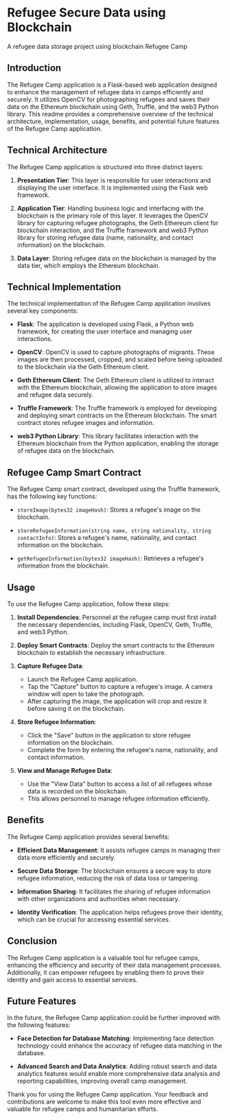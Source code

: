 # Refugee Secure Data using Blockchain
A refugee data storage project using blockchain
Refugee Camp



## Introduction

The Refugee Camp application is a Flask-based web application designed to enhance the management of refugee data in camps efficiently and securely. It utilizes OpenCV for photographing refugees and saves their data on the Ethereum blockchain using Geth, Truffle, and the web3 Python library. This readme provides a comprehensive overview of the technical architecture, implementation, usage, benefits, and potential future features of the Refugee Camp application.

## Technical Architecture

The Refugee Camp application is structured into three distinct layers:

1. **Presentation Tier**: This layer is responsible for user interactions and displaying the user interface. It is implemented using the Flask web framework.

2. **Application Tier**: Handling business logic and interfacing with the blockchain is the primary role of this layer. It leverages the OpenCV library for capturing refugee photographs, the Geth Ethereum client for blockchain interaction, and the Truffle framework and web3 Python library for storing refugee data (name, nationality, and contact information) on the blockchain.

3. **Data Layer**: Storing refugee data on the blockchain is managed by the data tier, which employs the Ethereum blockchain.

## Technical Implementation

The technical implementation of the Refugee Camp application involves several key components:

- **Flask**: The application is developed using Flask, a Python web framework, for creating the user interface and managing user interactions.

- **OpenCV**: OpenCV is used to capture photographs of migrants. These images are then processed, cropped, and scaled before being uploaded to the blockchain via the Geth Ethereum client.

- **Geth Ethereum Client**: The Geth Ethereum client is utilized to interact with the Ethereum blockchain, allowing the application to store images and refugee data securely.

- **Truffle Framework**: The Truffle framework is employed for developing and deploying smart contracts on the Ethereum blockchain. The smart contract stores refugee images and information.

- **web3 Python Library**: This library facilitates interaction with the Ethereum blockchain from the Python application, enabling the storage of refugee data on the blockchain.

## Refugee Camp Smart Contract

The Refugee Camp smart contract, developed using the Truffle framework, has the following key functions:

- `storeImage(bytes32 imageHash)`: Stores a refugee's image on the blockchain.

- `storeRefugeeInformation(string name, string nationality, string contactInfo)`: Stores a refugee's name, nationality, and contact information on the blockchain.

- `getRefugeeInformation(bytes32 imageHash)`: Retrieves a refugee's information from the blockchain.

## Usage

To use the Refugee Camp application, follow these steps:

1. **Install Dependencies**: Personnel at the refugee camp must first install the necessary dependencies, including Flask, OpenCV, Geth, Truffle, and web3 Python.

2. **Deploy Smart Contracts**: Deploy the smart contracts to the Ethereum blockchain to establish the necessary infrastructure.

3. **Capture Refugee Data**:
   - Launch the Refugee Camp application.
   - Tap the "Capture" button to capture a refugee's image. A camera window will open to take the photograph.
   - After capturing the image, the application will crop and resize it before saving it on the blockchain.

4. **Store Refugee Information**:
   - Click the "Save" button in the application to store refugee information on the blockchain.
   - Complete the form by entering the refugee's name, nationality, and contact information.

5. **View and Manage Refugee Data**:
   - Use the "View Data" button to access a list of all refugees whose data is recorded on the blockchain.
   - This allows personnel to manage refugee information efficiently.

## Benefits

The Refugee Camp application provides several benefits:

- **Efficient Data Management**: It assists refugee camps in managing their data more efficiently and securely.

- **Secure Data Storage**: The blockchain ensures a secure way to store refugee information, reducing the risk of data loss or tampering.

- **Information Sharing**: It facilitates the sharing of refugee information with other organizations and authorities when necessary.

- **Identity Verification**: The application helps refugees prove their identity, which can be crucial for accessing essential services.

## Conclusion

The Refugee Camp application is a valuable tool for refugee camps, enhancing the efficiency and security of their data management processes. Additionally, it can empower refugees by enabling them to prove their identity and gain access to essential services.

## Future Features

In the future, the Refugee Camp application could be further improved with the following features:

- **Face Detection for Database Matching**: Implementing face detection technology could enhance the accuracy of refugee data matching in the database.

- **Advanced Search and Data Analytics**: Adding robust search and data analytics features would enable more comprehensive data analysis and reporting capabilities, improving overall camp management.

Thank you for using the Refugee Camp application. Your feedback and contributions are welcome to make this tool even more effective and valuable for refugee camps and humanitarian efforts.
